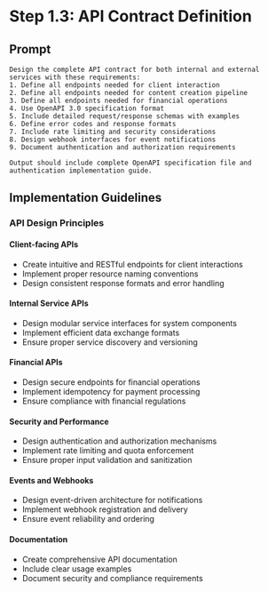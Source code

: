 # Step 1.3: API Contract Definition

## Prompt

```
Design the complete API contract for both internal and external services with these requirements:
1. Define all endpoints needed for client interaction
2. Define all endpoints needed for content creation pipeline
3. Define all endpoints needed for financial operations
4. Use OpenAPI 3.0 specification format
5. Include detailed request/response schemas with examples
6. Define error codes and response formats
7. Include rate limiting and security considerations
8. Design webhook interfaces for event notifications
9. Document authentication and authorization requirements

Output should include complete OpenAPI specification file and authentication implementation guide.
```

## Implementation Guidelines

### API Design Principles

#### Client-facing APIs
- Create intuitive and RESTful endpoints for client interactions
- Implement proper resource naming conventions
- Design consistent response formats and error handling

#### Internal Service APIs
- Design modular service interfaces for system components
- Implement efficient data exchange formats
- Ensure proper service discovery and versioning

#### Financial APIs
- Design secure endpoints for financial operations
- Implement idempotency for payment processing
- Ensure compliance with financial regulations

#### Security and Performance
- Design authentication and authorization mechanisms
- Implement rate limiting and quota enforcement
- Ensure proper input validation and sanitization

#### Events and Webhooks
- Design event-driven architecture for notifications
- Implement webhook registration and delivery
- Ensure event reliability and ordering

#### Documentation
- Create comprehensive API documentation
- Include clear usage examples
- Document security and compliance requirements
